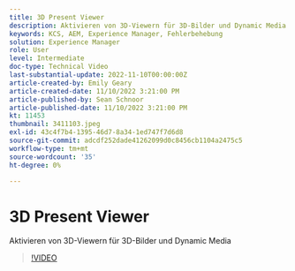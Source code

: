 ```yaml
---
title: 3D Present Viewer
description: Aktivieren von 3D-Viewern für 3D-Bilder und Dynamic Media
keywords: KCS, AEM, Experience Manager, Fehlerbehebung
solution: Experience Manager
role: User
level: Intermediate
doc-type: Technical Video
last-substantial-update: 2022-11-10T00:00:00Z
article-created-by: Emily Geary
article-created-date: 11/10/2022 3:21:00 PM
article-published-by: Sean Schnoor
article-published-date: 11/10/2022 3:21:00 PM
kt: 11453
thumbnail: 3411103.jpeg
exl-id: 43c4f7b4-1395-46d7-8a34-1ed747f7d6d8
source-git-commit: adcdf252dade41262099d0c8456cb1104a2475c5
workflow-type: tm+mt
source-wordcount: '35'
ht-degree: 0%

---
```


# 3D Present Viewer

Aktivieren von 3D-Viewern für 3D-Bilder und Dynamic Media


>[!VIDEO](https://video.tv.adobe.com/v/3411103/?quality=12&learn=on)
